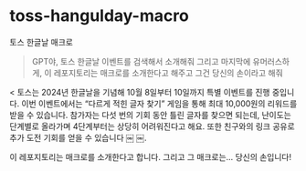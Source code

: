 # toss-hangulday-macro
토스 한글날 매크로


> GPT야, 토스 한글날 이벤트를 검색해서 소개해줘
그리고 마지막에 유머러스하게, 이 레포지토리는 매크로를 소개한다고 해주고 그건 당신의 손이라고 해줘


< 토스는 2024년 한글날을 기념해 10월 8일부터 10일까지 특별 이벤트를 진행 중입니다. 이번 이벤트에서는 “다르게 적힌 글자 찾기” 게임을 통해 최대 10,000원의 리워드를 받을 수 있습니다. 참가자는 다섯 번의 기회 동안 틀린 글자를 찾으면 되는데, 난이도는 단계별로 올라가며 4단계부터는 상당히 어려워진다고 해요. 또한 친구와의 링크 공유로 추가 도전 기회를 얻을 수 있습니다 ￼ ￼.

이 레포지토리는 매크로를 소개한다고 합니다. 그리고 그 매크로는… 당신의 손입니다!
